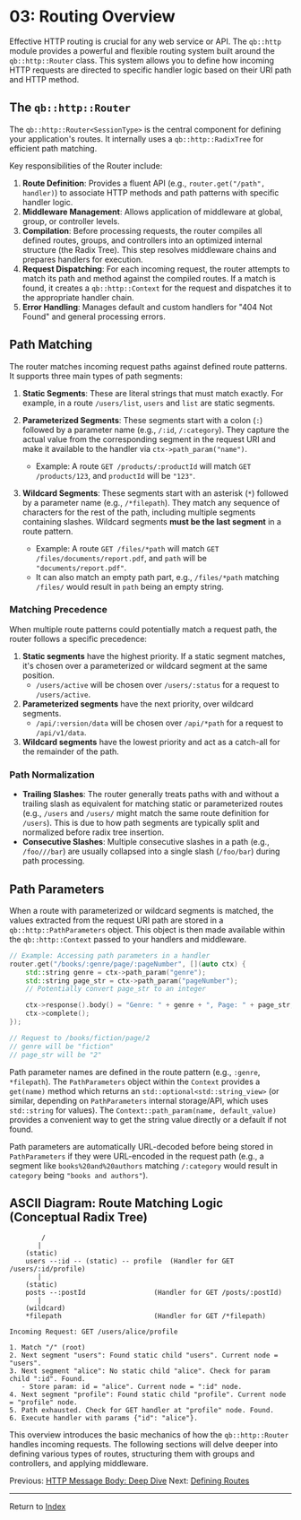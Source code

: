 # 03: Routing Overview

Effective HTTP routing is crucial for any web service or API. The `qb::http` module provides a powerful and flexible routing system built around the `qb::http::Router` class. This system allows you to define how incoming HTTP requests are directed to specific handler logic based on their URI path and HTTP method.

## The `qb::http::Router`

The `qb::http::Router<SessionType>` is the central component for defining your application's routes. It internally uses a `qb::http::RadixTree` for efficient path matching.

Key responsibilities of the Router include:

1.  **Route Definition**: Provides a fluent API (e.g., `router.get("/path", handler)`) to associate HTTP methods and path patterns with specific handler logic.
2.  **Middleware Management**: Allows application of middleware at global, group, or controller levels.
3.  **Compilation**: Before processing requests, the router compiles all defined routes, groups, and controllers into an optimized internal structure (the Radix Tree). This step resolves middleware chains and prepares handlers for execution.
4.  **Request Dispatching**: For each incoming request, the router attempts to match its path and method against the compiled routes. If a match is found, it creates a `qb::http::Context` for the request and dispatches it to the appropriate handler chain.
5.  **Error Handling**: Manages default and custom handlers for "404 Not Found" and general processing errors.

## Path Matching

The router matches incoming request paths against defined route patterns. It supports three main types of path segments:

1.  **Static Segments**: These are literal strings that must match exactly. For example, in a route `/users/list`, `users` and `list` are static segments.

2.  **Parameterized Segments**: These segments start with a colon (`:`) followed by a parameter name (e.g., `/:id`, `/:category`). They capture the actual value from the corresponding segment in the request URI and make it available to the handler via `ctx->path_param("name")`.
    -   Example: A route `GET /products/:productId` will match `GET /products/123`, and `productId` will be `"123"`.

3.  **Wildcard Segments**: These segments start with an asterisk (`*`) followed by a parameter name (e.g., `/*filepath`). They match any sequence of characters for the rest of the path, including multiple segments containing slashes. Wildcard segments **must be the last segment** in a route pattern.
    -   Example: A route `GET /files/*path` will match `GET /files/documents/report.pdf`, and `path` will be `"documents/report.pdf"`.
    -   It can also match an empty path part, e.g., `/files/*path` matching `/files/` would result in `path` being an empty string.

### Matching Precedence

When multiple route patterns could potentially match a request path, the router follows a specific precedence:

1.  **Static segments** have the highest priority. If a static segment matches, it's chosen over a parameterized or wildcard segment at the same position.
    -   `/users/active` will be chosen over `/users/:status` for a request to `/users/active`.
2.  **Parameterized segments** have the next priority, over wildcard segments.
    -   `/api/:version/data` will be chosen over `/api/*path` for a request to `/api/v1/data`.
3.  **Wildcard segments** have the lowest priority and act as a catch-all for the remainder of the path.

### Path Normalization

-   **Trailing Slashes**: The router generally treats paths with and without a trailing slash as equivalent for matching static or parameterized routes (e.g., `/users` and `/users/` might match the same route definition for `/users`). This is due to how path segments are typically split and normalized before radix tree insertion.
-   **Consecutive Slashes**: Multiple consecutive slashes in a path (e.g., `/foo///bar`) are usually collapsed into a single slash (`/foo/bar`) during path processing.

## Path Parameters

When a route with parameterized or wildcard segments is matched, the values extracted from the request URI path are stored in a `qb::http::PathParameters` object. This object is then made available within the `qb::http::Context` passed to your handlers and middleware.

```cpp
// Example: Accessing path parameters in a handler
router.get("/books/:genre/page/:pageNumber", [](auto ctx) {
    std::string genre = ctx->path_param("genre");
    std::string page_str = ctx->path_param("pageNumber");
    // Potentially convert page_str to an integer

    ctx->response().body() = "Genre: " + genre + ", Page: " + page_str;
    ctx->complete();
});

// Request to /books/fiction/page/2
// genre will be "fiction"
// page_str will be "2"
```

Path parameter names are defined in the route pattern (e.g., `:genre`, `*filepath`). The `PathParameters` object within the `Context` provides a `get(name)` method which returns an `std::optional<std::string_view>` (or similar, depending on `PathParameters` internal storage/API, which uses `std::string` for values). The `Context::path_param(name, default_value)` provides a convenient way to get the string value directly or a default if not found.

Path parameters are automatically URL-decoded before being stored in `PathParameters` if they were URL-encoded in the request path (e.g., a segment like `books%20and%20authors` matching `/:category` would result in `category` being `"books and authors"`).

## ASCII Diagram: Route Matching Logic (Conceptual Radix Tree)

```
        /
       |
    (static)
    users --:id -- (static) -- profile  (Handler for GET /users/:id/profile)
       |
    (static)
    posts --:postId                 (Handler for GET /posts/:postId)
       |
    (wildcard)
    *filepath                       (Handler for GET /*filepath)

Incoming Request: GET /users/alice/profile

1. Match "/" (root)
2. Next segment "users": Found static child "users". Current node = "users".
3. Next segment "alice": No static child "alice". Check for param child ":id". Found.
   - Store param: id = "alice". Current node = ":id" node.
4. Next segment "profile": Found static child "profile". Current node = "profile" node.
5. Path exhausted. Check for GET handler at "profile" node. Found.
6. Execute handler with params {"id": "alice"}.
```

This overview introduces the basic mechanics of how the `qb::http::Router` handles incoming requests. The following sections will delve deeper into defining various types of routes, structuring them with groups and controllers, and applying middleware.

Previous: [HTTP Message Body: Deep Dive](./02-body-deep-dive.md)
Next: [Defining Routes](./04-defining-routes.md)

---
Return to [Index](./README.md) 